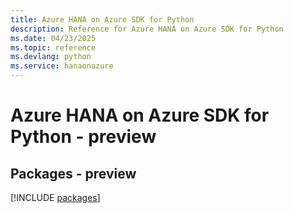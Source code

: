```yaml
---
title: Azure HANA on Azure SDK for Python
description: Reference for Azure HANA on Azure SDK for Python
ms.date: 04/23/2025
ms.topic: reference
ms.devlang: python
ms.service: hanaonazure
---
```

# Azure HANA on Azure SDK for Python - preview
## Packages - preview
[!INCLUDE [packages](hana-on-azure-index.md)]